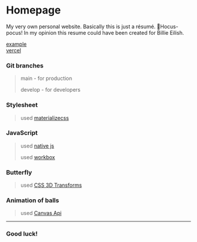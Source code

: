 # Homepage
My very own personal website. Basically this is just a résumé.
🧙Hocus-pocus!
In my opinion this resume could have been created for Billie Eilish.

[example](https://pavliukdmytro.github.io/Homepage/ "homepage")  
[vercel](https://homepage-3kgncou95.vercel.app/ "homepage")

### Git branches
> main - for production
> 
> develop - for developers

### Stylesheet
> used [materializecss](https://materializecss.com/ "https://materializecss.com/")

### JavaScript
> used [native js](https://javascript.info/ "javascript.info")
>
> used [workbox](https://developers.google.com/web/tools/workbox/ "workbox")

### Butterfly 
> used [CSS 3D Transforms](https://3dtransforms.desandro.com/ "3D Transforms")

### Animation of balls
> used [Canvas Api](https://developer.mozilla.org/en-US/docs/Web/API/Canvas_API "Canvas_API")
***

### Good luck!
